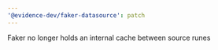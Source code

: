 ```yaml
---
'@evidence-dev/faker-datasource': patch
---
```


Faker no longer holds an internal cache between source runes
